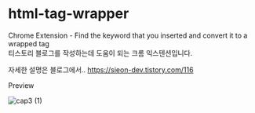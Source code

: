 # html-tag-wrapper
Chrome Extension - Find the keyword that you inserted and convert it to a wrapped tag  
티스토리 블로그를 작성하는데 도움이 되는 크롬 익스텐션입니다.

자세한 설명은 블로그에서..
https://sieon-dev.tistory.com/116

Preview

![cap3 (1)](https://github.com/Shinsieon/html-tag-wrapper/assets/56333934/05590820-f8eb-41e4-b7f1-80715fd07e04)

